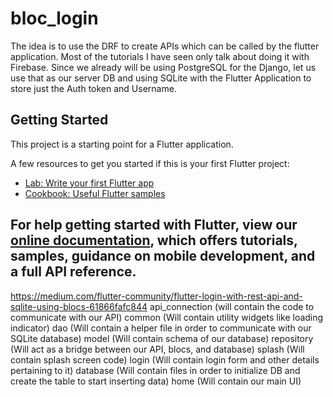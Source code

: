 # bloc_login

The idea is to use the DRF to create APIs which can be called by the flutter application. Most of the tutorials I have seen only talk about doing it with Firebase. Since we already will be using PostgreSQL for the Django, let us use that as our server DB and using SQLite with the Flutter Application to store just the Auth token and Username.

## Getting Started

This project is a starting point for a Flutter application.

A few resources to get you started if this is your first Flutter project:

- [Lab: Write your first Flutter app](https://flutter.dev/docs/get-started/codelab)
- [Cookbook: Useful Flutter samples](https://flutter.dev/docs/cookbook)

For help getting started with Flutter, view our
[online documentation](https://flutter.dev/docs), which offers tutorials,
samples, guidance on mobile development, and a full API reference.
-----
https://medium.com/flutter-community/flutter-login-with-rest-api-and-sqlite-using-blocs-61866fafc844
api_connection (will contain the code to communicate with our API)
common (Will contain utility widgets like loading indicator)
dao (Will contain a helper file in order to communicate with our SQLite database)
model (Will contain schema of our database)
repository (Will act as a bridge between our API, blocs, and database)
splash (Will contain splash screen code)
login (Will contain login form and other details pertaining to it)
database (Will contain files in order to initialize DB and create the table to start inserting data)
home (Will contain our main UI)